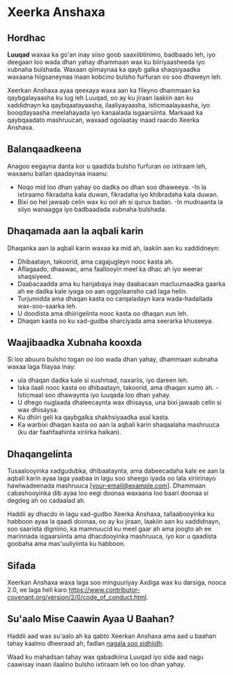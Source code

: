 # Xeerka Anshaxa

## Hordhac

**Luuqad** waxaa ka go'an inay siiso goob saaxiibtinimo, badbaado leh, iyo deegaan loo wada dhan yahay dhammaan wax ku biiriyaasheeda iyo xubnaha bulshada. Waxaan qiimaynaa ka qayb galka shaqsiyaadka waxaana hiigsaneynaa inaan kobcino bulsho furfuran oo soo dhaweyn leh.

Xeerkan Anshaxa ayaa qeexaya waxa aan ka fileyno dhammaan ka qaybgalayaasha ku lug leh Luuqad, oo ay ku jiraan laakiin aan ku xaddidnayn ka qaybqaatayaasha, ilaaliyayaasha, isticmaalayaasha, iyo booqdayaasha meelahayada iyo kanaalada isgaarsiinta. Markaad ka qaybqaadato mashruucan, waxaad ogolaatay inaad raacdo Xeerka Anshaxa.

## Balanqaadkeena

Anagoo eegayna danta kor u qaadida bulsho furfuran oo ixtiraam leh, waxaanu ballan qaadaynaa inaanu:

- Noqo mid loo dhan yahay oo dadka oo dhan soo dhaweeya.
  -In la ixtiraamo fikradaha kala duwan, fikradaha iyo khibradaha kala duwan.
- Bixi oo hel jawaab celin wax ku ool ah si qurux badan.
  -In mudnaanta la siiyo wanaagga iyo badbaadada xubnaha bulshada.

## Dhaqamada aan la aqbali karin

Dhaqanka aan la aqbali karin waxaa ka mid ah, laakiin aan ku xaddidneyn:

- Dhibaatayn, takoorid, ama cagajugleyn nooc kasta ah.
- Aflagaado, dhaawac, ama faallooyin meel ka dhac ah iyo weerar shaqsiyeed.
- Daabacaadda ama ku hanjabaya inay daabacaan macluumaadka gaarka ah ee dadka kale iyaga oo aan oggolaansho cad laga helin.
- Turjumidda ama dhaqan kasta oo carqaladayn kara wada-hadallada wax-soo-saarka leh.
- U doodista ama dhiirigelinta nooc kasta oo dhaqan xun leh.
- Dhaqan kasta oo ku xad-gudba sharciyada ama xeerarka khuseeya.

## Waajibaadka Xubnaha kooxda

Si loo abuuro bulsho togan oo loo wada dhan yahay, dhammaan xubnaha waxaa laga filayaa inay:

- ula dhaqan dadka kale si xushmad, naxariis, iyo dareen leh.
- Iska ilaali nooc kasta oo dhibaatayn, takoorid, ama dhaqan xumo ah.
  -Isticmaal soo dhawaynta iyo luuqada loo dhan yahay.
- U dhego nuglaada dhaleecaynta wax dhisaysa, una bixi jawaab celin si wax dhisaysa.
- Ku dhiiri geli ka qaybgalka shakhsiyaadka asal kasta.
- Ka warbixi dhaqan kasta oo aan la aqbali karin shaqaalaha mashruuca (ku dar faahfaahinta xiriirka halkan).


## Dhaqangelinta

Tusaalooyinka xadgudubka, dhibaataynta, ama dabeecadaha kale ee aan la aqbali karin ayaa laga yaabaa in lagu soo sheego iyada oo lala xiriirinayo hawlwadeenada mashruuca [your-email@example.com]. Dhammaan cabashooyinka dib ayaa loo eegi doonaa waxaana loo baari doonaa si degdeg ah oo cadaalad ah.

Haddii ay dhacdo in lagu xad-gudbo Xeerka Anshaxa, tallaabooyinka ku habboon ayaa la qaadi doonaa, oo ay ku jiraan, laakiin aan ku xaddidnayn, soo saarista digniino, ka mamnuucid ku meel gaar ah ama joogto ah ee marinnada isgaarsiinta ama dhacdooyinka mashruuca, iyo kor u qaadista goobaha ama mas'uuliyiinta ku habboon.

## Sifada

Xeerkan Anshaxa waxa laga soo minguuriyay Axdiga wax ku darsiga, nooca 2.0, ee laga heli karo https://www.contributor-covenant.org/version/2/0/code_of_conduct.html.

## Su'aalo Mise Caawin Ayaa U Baahan?

Haddii aad wax su'aalo ah ka qabto Xeerkan Anshaxa ama aad u baahan tahay kaalmo dheeraad ah, fadlan [nagala soo xidhiidh](mailto:your-email@example.com).

Waad ku mahadsan tahay wax qabadkiina Luuqad iyo sida aad nagu caawisay inaan ilaalino bulsho ixtiraam leh oo loo dhan yahay.
